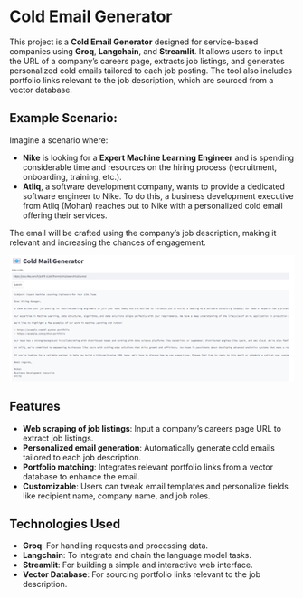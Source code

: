 # Cold Email Generator

This project is a **Cold Email Generator** designed for service-based companies using **Groq**, **Langchain**, and **Streamlit**. It allows users to input the URL of a company’s careers page, extracts job listings, and generates personalized cold emails tailored to each job posting. The tool also includes portfolio links relevant to the job description, which are sourced from a vector database.

## Example Scenario:

Imagine a scenario where:
- **Nike** is looking for a **Expert Machine Learning Engineer** and is spending considerable time and resources on the hiring process (recruitment, onboarding, training, etc.).
- **Atliq**, a software development company, wants to provide a dedicated software engineer to Nike. To do this, a business development executive from Atliq (Mohan) reaches out to Nike with a personalized cold email offering their services.

The email will be crafted using the company’s job description, making it relevant and increasing the chances of engagement.

![Cold Email Generator Screenshot](imgs/img.png)


## Features

- **Web scraping of job listings**: Input a company’s careers page URL to extract job listings.
- **Personalized email generation**: Automatically generate cold emails tailored to each job description.
- **Portfolio matching**: Integrates relevant portfolio links from a vector database to enhance the email.
- **Customizable**: Users can tweak email templates and personalize fields like recipient name, company name, and job roles.

## Technologies Used

- **Groq**: For handling requests and processing data.
- **Langchain**: To integrate and chain the language model tasks.
- **Streamlit**: For building a simple and interactive web interface.
- **Vector Database**: For sourcing portfolio links relevant to the job description.
